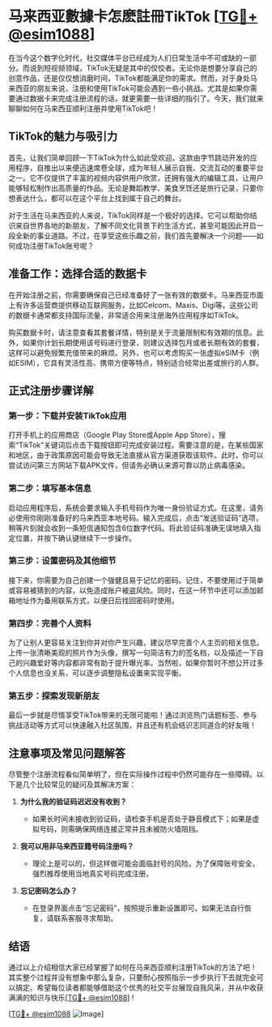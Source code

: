 # 马来西亚數據卡怎麽註冊TikTok [[TG💪+ @esim1088](https://t.me/s/esim1088)]

在当今这个数字化时代，社交媒体平台已经成为人们日常生活中不可或缺的一部分。而说到短视频领域，TikTok无疑是其中的佼佼者。无论你是想要分享自己的创意作品，还是仅仅想消磨时间，TikTok都能满足你的需求。然而，对于身处马来西亚的朋友来说，注册和使用TikTok可能会遇到一些小挑战。尤其是如果你需要通过数据卡来完成注册流程的话，就更需要一些详细的指引了。今天，我们就来聊聊如何在马来西亚顺利注册并使用TikTok吧！

## TikTok的魅力与吸引力

首先，让我们简单回顾一下TikTok为什么如此受欢迎。这款由字节跳动开发的应用程序，自推出以来便迅速席卷全球，成为年轻人展示自我、交流互动的重要平台之一。它不仅提供了丰富的视频内容供用户欣赏，还拥有强大的编辑工具，让用户能够轻松制作出高质量的作品。无论是舞蹈教学、美食烹饪还是旅行记录，只要你想表达什么，都可以在这个平台上找到属于自己的舞台。

对于生活在马来西亚的人来说，TikTok同样是一个极好的选择。它可以帮助你结识来自世界各地的新朋友，了解不同文化背景下的生活方式，甚至可能因此开启一段全新的事业道路。不过，在享受这些乐趣之前，我们首先要解决一个问题——如何成功注册TikTok账号呢？

## 准备工作：选择合适的数据卡

在开始注册之前，你需要确保自己已经准备好了一张有效的数据卡。马来西亚市面上有许多运营商提供移动互联网服务，比如Celcom、Maxis、Digi等。这些公司的数据卡通常都支持国际流量，非常适合用来注册海外应用程序如TikTok。

购买数据卡时，请注意查看其套餐详情，特别是关于流量限制和有效期的信息。此外，如果你计划长期使用该号码进行登录，则建议选择包月或者长期有效的套餐，这样可以避免频繁充值带来的麻烦。另外，也可以考虑购买一张虚拟eSIM卡（例如ESIM），它具有灵活性高、携带方便等特点，特别适合经常出差或旅行的人群。

## 正式注册步骤详解

### 第一步：下载并安装TikTok应用

打开手机上的应用商店（Google Play Store或Apple App Store），搜索“TikTok”关键词后点击下载按钮即可完成安装过程。需要注意的是，在某些国家和地区，由于政策原因可能会导致无法直接从官方渠道获取该软件。此时，你可以尝试访问第三方网站下载APK文件，但请务必确认来源可靠以防止病毒感染。

### 第二步：填写基本信息

启动应用程序后，系统会要求输入手机号码作为唯一身份验证方式。在这里，请务必使用你刚刚准备好的马来西亚本地号码。输入完成后，点击“发送验证码”选项，稍等片刻就会收到一条短信通知包含6位数字代码。将此验证码准确无误地填入指定位置，并按下确认键继续下一步操作。

### 第三步：设置密码及其他细节

接下来，你需要为自己创建一个强健且易于记忆的密码。记住，不要使用过于简单或容易被猜到的内容，以免造成账户被盗风险。同时，在这一环节中还可以添加邮箱地址作为备用联系方式，以便日后找回密码时使用。

### 第四步：完善个人资料

为了让别人更容易关注到你并对你产生兴趣，建议尽早完善个人主页的相关信息。上传一张清晰美观的照片作为头像，撰写一句简洁有力的签名档，以及描述一下自己的兴趣爱好等内容都非常有助于提升曝光率。当然啦，如果你暂时不想公开过多个人信息也没关系，可以逐步调整隐私设置来实现平衡。

### 第五步：探索发现新朋友

最后一步就是尽情享受TikTok带来的无限可能啦！通过浏览热门话题标签、参与挑战活动等方式可以快速融入社区氛围，并且还有机会结识志同道合的好友哦！

## 注意事项及常见问题解答

尽管整个注册流程看似简单明了，但在实际操作过程中仍然可能存在一些障碍。以下是几个比较常见的疑问及其解决方案：

1. **为什么我的验证码迟迟没有收到？**
   - 如果长时间未接收到验证码，请检查手机是否处于静音模式下；如果是虚拟号码，则需确保网络连接正常并且未被防火墙阻挡。

2. **我可以用非马来西亚籍号码注册吗？**
   - 理论上是可以的，但这样做可能会面临封号的风险。为了保障账号安全，强烈推荐使用当地真实号码完成注册。

3. **忘记密码怎么办？**
   - 在登录界面点击“忘记密码”，按照提示重新设置即可。如果无法自行恢复，请联系客服寻求帮助。

## 结语

通过以上介绍相信大家已经掌握了如何在马来西亚顺利注册TikTok的方法了吧！其实整个过程并没有想象中那么复杂，只要耐心按照指示一步步执行下去就完全可以搞定。希望每位读者都能够借助这个优秀的社交平台展现自我风采，并从中收获满满的知识与快乐[[TG💪+ @esim1088](https://t.me/s/esim1088)] !

[[TG💪+ @esim1088](https://t.me/s/esim1088) ![Image](https://i.postimg.cc/4NQfJmqS/Snipaste-2025-05-13-00-14-12.png)]